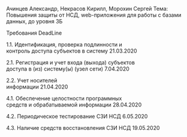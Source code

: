Ачинцев Александр, Некрасов Кирилл, Морохин Сергей
Тема: Повышения защиты от НСД, web-приложения для работы с базами данных, до уровня 3Б

Требования                 DeadLine 

1.1. Идентификация,
проверка подлинности и    
контроль доступа
субъектов в систему        21.03.2020  

2.1. Регистрация и учет
входа (выхода) субъектов    
доступа в (из) систему(ы)
(узел сети) 7.04.2020

2.2. Учет носителей         
информации  21.04.2020

4.1. Обеспечение
целостности программных     
средств и обрабатываемой
информации  28.04.2020

4.2. Периодическое
тестирование СЗИ НСД      6.05.2020

4.3. Наличие средств
восстановления СЗИ НСД    19.05.2020
